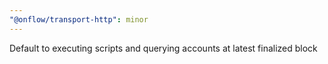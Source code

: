 ```yaml
---
"@onflow/transport-http": minor
---
```


Default to executing scripts and querying accounts at latest finalized block
